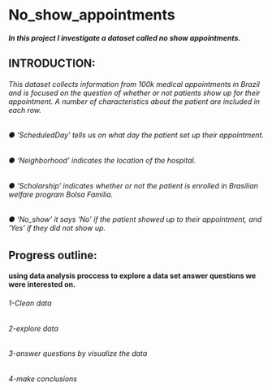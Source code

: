 # No_show_appointments
##### In this project I investigate a dataset called no show appointments.
## INTRODUCTION:
###### This dataset collects information from 100k medical appointments in Brazil and is focused on the question of whether or not patients show up for their appointment. A number of characteristics about the patient are included in each row.
###### ● ‘ScheduledDay’ tells us on what day the patient set up their appointment.  
###### ● ‘Neighborhood’ indicates the location of the hospital.  
###### ● ‘Scholarship’ indicates whether or not the patient is enrolled in Brasilian welfare program Bolsa Família.  
###### ● ‘No_show’ it says ‘No’ if the patient showed up to their appointment, and ‘Yes’ if they did not show up.  
#####
## Progress outline: 
#### using data analysis proccess to explore a data set answer questions we were interested on.
###### 1-Clean data 
###### 2-explore data
###### 3-answer questions by visualize the data
###### 4-make conclusions
